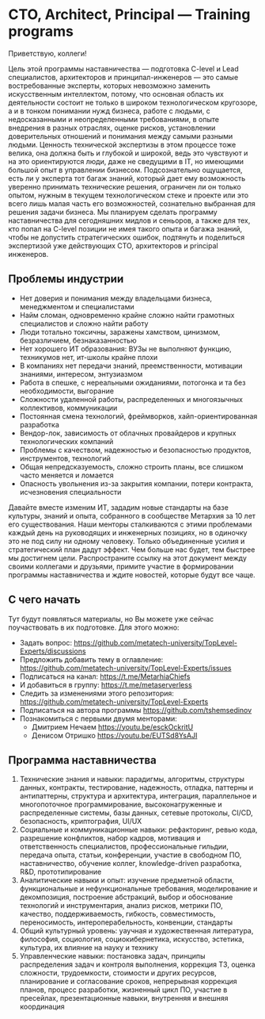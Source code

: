 # CTO, Architect, Principal — Training programs

Приветствую, коллеги!

Цель этой программы наставничества — подготовка C-level и Lead специалистов, архитекторов и принципал-инженеров — это самые востребованные эксперты, которых невозможно заменить искусственным интеллектом, потому, что основная область их деятельности состоит не только в широком технологическом кругозоре, а и в тонком понимании нужд бизнеса, работе с людьми, с недосказанными и неопределенными требованиями, в опыте внедрения в разных отраслях, оценке рисков, установлении доверительных отношений и понимания между самыми разными людьми. Ценность технической экспертизы в этом процессе тоже велика, она должна быть и глубокой и широкой, ведь это чувствуют и на это ориентируются люди, даже не сведущими в IT, но имеющими большой опыт в управлении бизнесом. Подсознательно ощущается, есть ли у эксперта тот багаж знаний, который дает ему возможность уверенно принимать технические решения, ограничен ли он только опытом, нужным в текущем технологическом стеке и проекте или это всего лишь малая часть его возможностей, сознательно выбранная для решения задачи бизнеса. Мы планируем сделать программу наставничества для сегодняшних мидлов и сеньоров, а также для тех, кто попал на C-level позиции не имея такого опыта и багажа знаний, чтобы не допустить стратегических ошибок, подтянуть и поделиться экспертизой уже действующих CTO, архитекторов и principal инженеров.

## Проблемы индустрии

- Нет доверия и понимания между владельцами бизнеса, менеджментом и специалистами
- Найм сломан, одновременно крайне сложно найти грамотных специалистов и сложно найти работу
- Люди тотально токсичны, заражены хамством, цинизмом, безразличием, безнаказанностью
- Нет хорошего ИТ образования: ВУЗы не выполняют функцию, техникумов нет, ит-школы крайне плохи
- В компаниях нет передачи знаний, преемственности, мотивации знаниями, интересом, энтузиазмом
- Работа в спешке, с нереальными ожиданиями, потогонка и та без необходимости, выгорание
- Сложности удаленной работы, распределенных и многоязычных коллективов, коммуникации
- Постоянная смена технологий, фреймворков, хайп-ориентированная разработка
- Вендор-лок, зависимость от облачных провайдеров и крупных технологических компаний
- Проблемы с качеством, надежностью и безопасностью продуктов, инструментов, технологий
- Общая непредсказуемость, сложно строить планы, все слишком часто меняется и ломается
- Опасность увольнения из-за закрытия компании, потери контракта, исчезновения специальности

Давайте вместе изменим ИТ, зададим новые стандарты на базе культуры, знаний и опыта, собранного в сообществе Метархия за 10 лет его существования. Наши менторы сталкиваются с этими проблемами каждый день на руководящих и инженерных позициях, но в одиночку это не под силу ни одному человеку. Только объединенные усилия и стратегический план дадут эффект. Чем больше нас будет, тем быстрее мы достигнем цели. Распространите ссылку на этот документ между своими коллегами и друзьями, примите участие в формировании программы наставничества и ждите новостей, которые будут все чаще.

## С чего начать

Тут будут появляться материалы, но Вы можете уже сейчас поучаствовать в их подготовке. Для этого можно:
- Задать вопрос: https://github.com/metatech-university/TopLevel-Experts/discussions
- Предложить добавить тему в оглавление: https://github.com/metatech-university/TopLevel-Experts/issues
- Подписаться на канал: https://t.me/MetarhiaChiefs
- И добавиться в группу: https://t.me/metaserverless
- Следить за изменениями этого репозитория: https://github.com/metatech-university/TopLevel-Experts
- Подписаться на автора программы https://github.com/tshemsedinov
- Познакомиться с первыми двумя менторами:
   - Дмитрием Нечаем https://youtu.be/esckOckritU
   - Денисом Отришко https://youtu.be/EUTSd8YsAJI

## Программа наставничества

1. Технические знания и навыки: парадигмы, алгоритмы, структуры данных, контракты, тестирование, надежность, отладка, паттерны и антипаттерны, структура и архитектура, интеграция, параллельное и многопоточное программирование, высоконагруженные и распределенные системы, базы данных, сетевые протоколы, CI/CD, безопасность, криптография, UI/UX
2. Социальные и коммуникационные навыки: рефакторинг, ревью кода, разрешение конфликтов, набор кадров, мотивация и ответственность специалистов, профессиональные гильдии, передача опыта, статьи, конференции, участие в свободном ПО, наставничество, обучение коллег, knowledge-driven разработка, R&D, прототипирование
3. Аналитические навыки и опыт: изучение предметной области, функциональные и нефункциональные требования, моделирование и декомпозиция, построение абстракций, выбор и обоснование технологий и инструментария, анализ рисков, метрики ПО, качество, поддерживаемость, гибкость, совместимость, переносимость, интероперабельность, конвенции, стандарты
4. Общий культурный уровень: yаучная и художественная литература, философия, социология, социокибернетика, искусство, эстетика, культура, их влияние на науку и технику
5. Управленческие навыки: постановка задач, принципы распределения задач и контроля выполнения, коррекция ТЗ, оценка сложности, трудоемкости, стоимости и других ресурсов, планирование и согласование сроков, непрерывная коррекция планов, процесс разработки, жизненный цикл ПО, участие в пресейлах, презентационные навыки, внутренняя и внешняя координация

